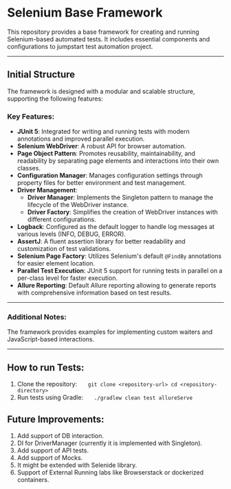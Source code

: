 # Selenium Base Framework

This repository provides a base framework for creating and running Selenium-based automated tests. It includes essential components and configurations to jumpstart test automation project.

---

## Initial Structure

The framework is designed with a modular and scalable structure, supporting the following features:

### Key Features:
- **JUnit 5**: Integrated for writing and running tests with modern annotations and improved parallel execution.
- **Selenium WebDriver**: A robust API for browser automation.
- **Page Object Pattern**: Promotes reusability, maintainability, and readability by separating page elements and interactions into their own classes.
- **Configuration Manager**: Manages configuration settings through property files for better environment and test management.
- **Driver Management**:
   - **Driver Manager**: Implements the Singleton pattern to manage the lifecycle of the WebDriver instance.
   - **Driver Factory**: Simplifies the creation of WebDriver instances with different configurations.
- **Logback**: Configured as the default logger to handle log messages at various levels (INFO, DEBUG, ERROR).
- **AssertJ**: A fluent assertion library for better readability and customization of test validations.
- **Selenium Page Factory**: Utilizes Selenium's default `@FindBy` annotations for easier element location.
- **Parallel Test Execution**: JUnit 5 support for running tests in parallel on a per-class level for faster execution.
- **Allure Reporting**: Default Allure reporting allowing to generate reports with comprehensive information based on test results.
---

### Additional Notes:

The framework provides examples for implementing custom waiters and JavaScript-based interactions.

---

## How to run Tests:
1. Clone the repository:
`   git clone <repository-url>
   cd <repository-directory>`
2. Run tests using Gradle:
`   ./gradlew clean test allureServe`

## Future Improvements:
1. Add support of DB interaction.
2. DI for DriverManager (currently it is implemented with Singleton).
3. Add support of API tests.
4. Add support of Mocks.
5. It might be extended with Selenide library.
6. Support of External Running labs like Browserstack or dockerized containers.
